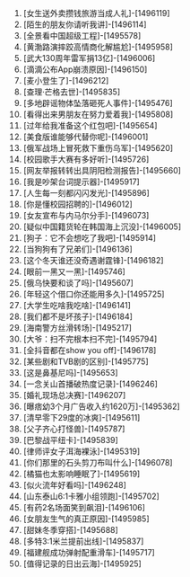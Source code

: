 
1. [女生送外卖攒钱旅游当成人礼]-[1496119]
1. [陌生的朋友你请听我讲]-[1496114]
1. [全景看中国超级工程]-[1495578]
1. [黄渤路演摔跤高情商化解尴尬]-[1495958]
1. [武大130周年雷军捐13亿]-[1496006]
1. [滴滴公布App崩溃原因]-[1496150]
1. [麦小登生了]-[1496212]
1. [查理·芒格去世]-[1495835]
1. [多地辟谣物体坠落砸死人事件]-[1495476]
1. [看得出来男朋友在努力爱着我]-[1495808]
1. [过年给我准备这个红包吧]-[1495654]
1. [美食版谁能够代替你呢]-[1496001]
1. [俄军战场上冒死救下重伤乌军]-[1495620]
1. [校园歌手大赛有多好听]-[1495726]
1. [网友举报转转出具阴阳检测报告]-[1495660]
1. [我是吵架台词提示器]-[1495917]
1. [人生每一刻都闪闪发光]-[1495896]
1. [你是懂校园招聘的]-[1496012]
1. [女友宣布与内马尔分手]-[1496073]
1. [疑似中国籍货轮在韩国海上沉没]-[1496005]
1. [狗子：它不会想吃了我吧]-[1495914]
1. [当狗狗有了兄弟们]-[1496136]
1. [这个冬天谁还没奇遇谢霆锋]-[1496182]
1. [眼前一黑又一黑]-[1495746]
1. [俄乌快要和谈了吗]-[1495607]
1. [年轻这个借口你还能用多久]-[1495725]
1. [大学生吃啥我吃啥]-[1496141]
1. [我们都不是坏孩子]-[1496184]
1. [海南警方丝滑转场]-[1495217]
1. [大爷：扫不完根本扫不完]-[1495794]
1. [全抖音都在show you off]-[1496178]
1. [某些剧和TVB剧的区别]-[1495775]
1. [这是鼻基尼吗]-[1495653]
1. [一念关山首播破热度记录]-[1496246]
1. [婚礼现场总决赛]-[1496207]
1. [曝痞幼3个月广告收入约1620万]-[1495362]
1. [清早零下29度的冰爽]-[1495611]
1. [父子齐心打怪兽]-[1495787]
1. [巴黎战平纽卡]-[1495839]
1. [律师评女子洱海裸泳]-[1495319]
1. [你们那里的石头剪刀布叫什么]-[1496078]
1. [橘猫也太影响睡眠了]-[1495619]
1. [似火流年好看吗]-[1496248]
1. [山东泰山6:1卡雅小组领跑]-[1495702]
1. [有药2名场面笑到飙泪]-[1496106]
1. [女朋友生气的真正原因]-[1495985]
1. [甜妹冬季穿搭]-[1495688]
1. [多特3:1米兰提前出线]-[1495837]
1. [福建舰成功弹射配重滑车]-[1495717]
1. [值得记录的日出云海]-[1495925]